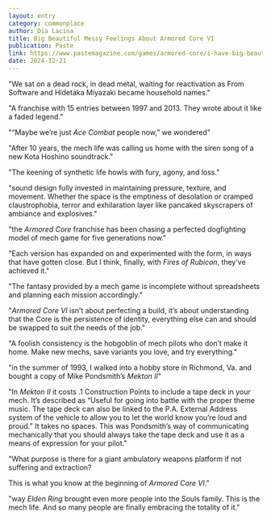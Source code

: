 ```yaml
---
layout: entry
category: commonplace
author: Dia Lacina
title: Big Beautiful Messy Feelings About Armored Core VI
publication: Paste
link: https://www.pastemagazine.com/games/armored-core/i-have-big-beautiful-messy-feelings-about-armored-core-vi
date: 2024-12-21
---
```


"We sat on a dead rock, in dead metal, waiting for reactivation as From Software and Hidetaka Miyazaki became household names."

"A franchise with 15 entries between 1997 and 2013. They wrote about it like a faded legend."

"“Maybe we’re just *Ace Combat* people now,” we wondered"

"After 10 years, the mech life was calling us home with the siren song of a new Kota Hoshino soundtrack."

"The keening of synthetic life howls with fury, agony, and loss."

"sound design fully invested in maintaining pressure, texture, and movement. Whether the space is the emptiness of desolation or cramped claustrophobia, terror and exhilaration layer like pancaked skyscrapers of ambiance and explosives."

"the *Armored Core* franchise has been chasing a perfected dogfighting model of mech game for five generations now."

"Each version has expanded on and experimented with the form, in ways that have gotten close. But I think, finally, with *Fires of Rubicon*, they’ve achieved it."

"The fantasy provided by a mech game is incomplete without spreadsheets and planning each mission accordingly."

"*Armored Core VI* isn’t about perfecting a build, it’s about understanding that the Core is the persistence of identity, everything else can and should be swapped to suit the needs of the job."

"A foolish consistency is the hobgoblin of mech pilots who don’t make it home. Make new mechs, save variants you love, and try everything."

"in the summer of 1993, I walked into a hobby store in Richmond, Va. and bought a copy of Mike Pondsmith’s *Mekton II*"

"In *Mekton II* it costs .1 Construction Points to include a tape deck in your mech. It’s described as “Useful for going into battle with the proper theme music. The tape deck can also be linked to the P.A. External Address system of the vehicle to allow you to let the world know you’re loud and proud.” It takes no spaces. This was Pondsmith’s way of communicating mechanically that you should always take the tape deck and use it as a means of expression for your pilot."

"What purpose is there for a giant ambulatory weapons platform if not suffering and extraction?

This is what you know at the beginning of *Armored Core VI*."

"way *Elden Ring* brought even more people into the Souls family. This is the mech life. And so many people are finally embracing the totality of it."
